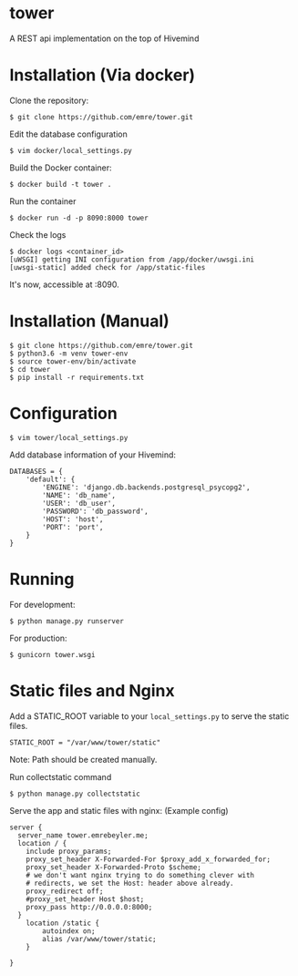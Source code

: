 # tower

A REST api implementation on the top of Hivemind

# Installation (Via docker)

Clone the repository:

```
$ git clone https://github.com/emre/tower.git
```

Edit the database configuration

```
$ vim docker/local_settings.py
```

Build the Docker container:

```
$ docker build -t tower .
```

Run the container

```
$ docker run -d -p 8090:8000 tower
```

Check the logs

```
$ docker logs <container_id>
[uWSGI] getting INI configuration from /app/docker/uwsgi.ini
[uwsgi-static] added check for /app/static-files
```

It's now, accessible at :8090.


# Installation (Manual)

```
$ git clone https://github.com/emre/tower.git
$ python3.6 -m venv tower-env
$ source tower-env/bin/activate
$ cd tower
$ pip install -r requirements.txt
```

# Configuration

```
$ vim tower/local_settings.py
```

Add database information of your Hivemind:

```
DATABASES = {
    'default': {
        'ENGINE': 'django.db.backends.postgresql_psycopg2',
        'NAME': 'db_name',
        'USER': 'db_user',
        'PASSWORD': 'db_password',
        'HOST': 'host',
        'PORT': 'port',
    }
}

```

# Running

For development:

```
$ python manage.py runserver
```

For production:

```
$ gunicorn tower.wsgi
```

# Static files and Nginx

Add a STATIC_ROOT variable to your `local_settings.py` to serve the static files.

```
STATIC_ROOT = "/var/www/tower/static"
```

Note: Path should be created manually.

Run collectstatic command

```
$ python manage.py collectstatic
```

Serve the app and static files with nginx: (Example config)

```
server {
  server_name tower.emrebeyler.me;
  location / {
    include proxy_params;
    proxy_set_header X-Forwarded-For $proxy_add_x_forwarded_for;
    proxy_set_header X-Forwarded-Proto $scheme;
    # we don't want nginx trying to do something clever with
    # redirects, we set the Host: header above already.
    proxy_redirect off;
    #proxy_set_header Host $host;
    proxy_pass http://0.0.0.0:8000;
  }
    location /static {
        autoindex on;
        alias /var/www/tower/static;
    }

}

```
